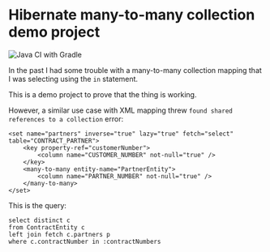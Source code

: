 # Hibernate many-to-many collection demo project

![Java CI with Gradle](https://github.com/rasenderhase/hibernate.collection.in/workflows/Java%20CI%20with%20Gradle/badge.svg)

In the past I had some trouble with a many-to-many collection mapping
that I was selecting using the `in` statement.

This is a demo project to prove that the thing is working.

However, a similar use case with XML mapping threw `found shared references to a collection` error:

```
<set name="partners" inverse="true" lazy="true" fetch="select" table="CONTRACT_PARTNER">
    <key property-ref="customerNumber">
        <column name="CUSTOMER_NUMBER" not-null="true" />
    </key>
    <many-to-many entity-name="PartnerEntity">
        <column name="PARTNER_NUMBER" not-null="true" />
    </many-to-many>
</set>
```

This is the query:
```
select distinct c 
from ContractEntity c 
left join fetch c.partners p 
where c.contractNumber in :contractNumbers
```

